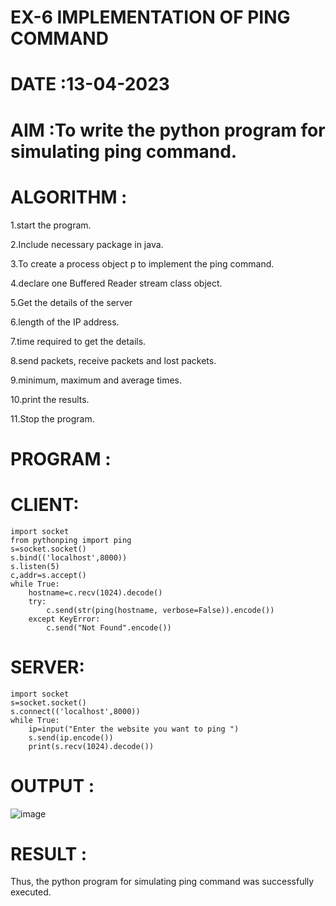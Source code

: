 # EX-6 IMPLEMENTATION OF PING COMMAND

# DATE :13-04-2023

# AIM :To write the python program for simulating ping command.

# ALGORITHM :
1.start the program.

2.Include necessary package in java.

3.To create a process object p to implement the ping command.

4.declare one Buffered Reader stream class object.

5.Get the details of the server

6.length of the IP address.

7.time required to get the details.

8.send packets, receive packets and lost packets.

9.minimum, maximum and average times.

10.print the results.

11.Stop the program.

# PROGRAM :
# CLIENT:
```Py
import socket
from pythonping import ping
s=socket.socket()
s.bind(('localhost',8000))
s.listen(5)
c,addr=s.accept()
while True:
    hostname=c.recv(1024).decode()
    try:
        c.send(str(ping(hostname, verbose=False)).encode())
    except KeyError:
        c.send("Not Found".encode())
```
# SERVER:
```Py
import socket
s=socket.socket()
s.connect(('localhost',8000))
while True:
    ip=input("Enter the website you want to ping ")
    s.send(ip.encode())
    print(s.recv(1024).decode())
```

# OUTPUT :
![image](https://github.com/Bhargava-123/EX-6/assets/85554376/4b999008-85b4-41c3-8b7e-a6f95cd09163)


# RESULT :
Thus, the python program for simulating ping command was successfully executed.
